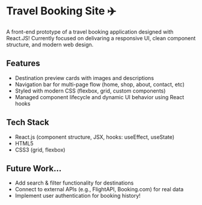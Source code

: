 # Travel Booking Site ✈️ 
A front-end prototype of a travel booking application designed with React.JS! Currently focused on delivaring a responsive UI, clean component structure, and modern web design.

## Features
- Destination preview cards with images and descriptions
- Navigation bar for multi-page flow (home, shop, about, contact, etc)
- Styled with modern CSS (flexbox, grid, custom components)
- Managed component lifecycle and dynamic UI behavior using React hooks

## Tech Stack
- React.js (component structure, JSX, hooks: useEffect, useState)
- HTML5
- CSS3 (grid, flexbox)

## Future Work...
- Add search & filter functionality for destinations
- Connect to external APIs (e.g., FlightAPI, Booking.com) for real data
- Implement user authentication for booking history!
